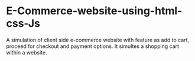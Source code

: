 # E-Commerce-website-using-html-css-Js
  A simulation of client side e-commerce website with feature as add to cart, proceed for checkout and payment options. It simultes a shopping cart within a website.




